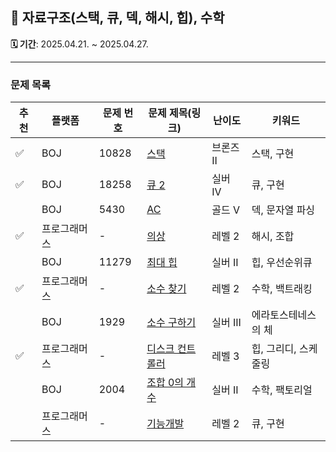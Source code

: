 ## 📘 자료구조(스택, 큐, 덱, 해시, 힙), 수학

**🗓️ 기간**: 2025.04.21. ~ 2025.04.27.

---

### 문제 목록

| 추천 | 플랫폼    | 문제 번호 | 문제 제목(링크)                                                                   | 난이도    | 키워드          |
|----|--------|-------|-----------------------------------------------------------------------------|--------|--------------|
| ✅  | BOJ    | 10828 | [스택](https://www.acmicpc.net/problem/10828)                                 | 브론즈 II | 스택, 구현       |
| ✅  | BOJ    | 18258 | [큐 2](https://www.acmicpc.net/problem/18258)                                | 실버 IV  | 큐, 구현        |
|    | BOJ    | 5430  | [AC](https://www.acmicpc.net/problem/5430)                                  | 골드 V   | 덱, 문자열 파싱    |
| ✅  | 프로그래머스 | -     | [의상](https://school.programmers.co.kr/learn/courses/30/lessons/42578)       | 레벨 2   | 해시, 조합       |
|    | BOJ    | 11279 | [최대 힙](https://www.acmicpc.net/problem/11279)                               | 실버 II  | 힙, 우선순위큐     |
| ✅  | 프로그래머스 | -     | [소수 찾기](https://school.programmers.co.kr/learn/courses/30/lessons/42839)    | 레벨 2   | 수학, 백트래킹     |
|    | BOJ    | 1929  | [소수 구하기](https://www.acmicpc.net/problem/1929)                              | 실버 III | 에라토스테네스의 체   |
| ✅  | 프로그래머스 | -     | [디스크 컨트롤러](https://school.programmers.co.kr/learn/courses/30/lessons/42627) | 레벨 3   | 힙, 그리디, 스케줄링 |
|    | BOJ    | 2004  | [조합 0의 개수](https://www.acmicpc.net/problem/2004)                            | 실버 II  | 수학, 팩토리얼     |
|    | 프로그래머스 | -     | [기능개발](https://school.programmers.co.kr/learn/courses/30/lessons/42586)     | 레벨 2   | 큐, 구현        |